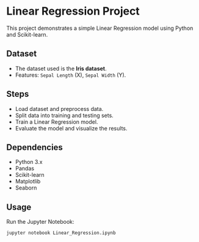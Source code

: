 # Linear Regression Project
This project demonstrates a simple Linear Regression model using Python and Scikit-learn.

## Dataset
- The dataset used is the **Iris dataset**.
- Features: `Sepal Length` (X), `Sepal Width` (Y).

## Steps
- Load dataset and preprocess data.
- Split data into training and testing sets.
- Train a Linear Regression model.
- Evaluate the model and visualize the results.

## Dependencies
- Python 3.x
- Pandas
- Scikit-learn
- Matplotlib
- Seaborn

## Usage
Run the Jupyter Notebook:  
```bash
jupyter notebook Linear_Regression.ipynb
